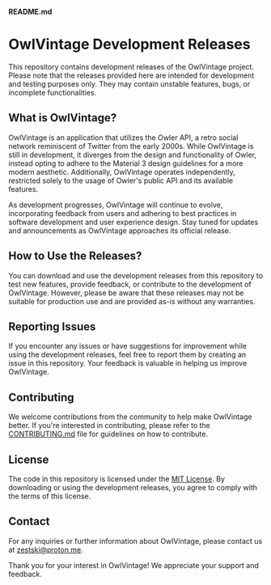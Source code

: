 **README.md**

# OwlVintage Development Releases

This repository contains development releases of the OwlVintage project. Please note that the releases provided here are intended for development and testing purposes only. They may contain unstable features, bugs, or incomplete functionalities.

## What is OwlVintage?

OwlVintage is an application that utilizes the Owler API, a retro social network reminiscent of Twitter from the early 2000s. While OwlVintage is still in development, it diverges from the design and functionality of Owler, instead opting to adhere to the Material 3 design guidelines for a more modern aesthetic. Additionally, OwlVintage operates independently, restricted solely to the usage of Owler's public API and its available features.

As development progresses, OwlVintage will continue to evolve, incorporating feedback from users and adhering to best practices in software development and user experience design. Stay tuned for updates and announcements as OwlVintage approaches its official release.

## How to Use the Releases?

You can download and use the development releases from this repository to test new features, provide feedback, or contribute to the development of OwlVintage. However, please be aware that these releases may not be suitable for production use and are provided as-is without any warranties.

## Reporting Issues

If you encounter any issues or have suggestions for improvement while using the development releases, feel free to report them by creating an issue in this repository. Your feedback is valuable in helping us improve OwlVintage.

## Contributing

We welcome contributions from the community to help make OwlVintage better. If you're interested in contributing, please refer to the [CONTRIBUTING.md](CONTRIBUTING.md) file for guidelines on how to contribute.

## License

The code in this repository is licensed under the [MIT License](LICENSE). By downloading or using the development releases, you agree to comply with the terms of this license.

## Contact

For any inquiries or further information about OwlVintage, please contact us at [zestski@proton.me](mailto:zestski@proton.me).

Thank you for your interest in OwlVintage! We appreciate your support and feedback.